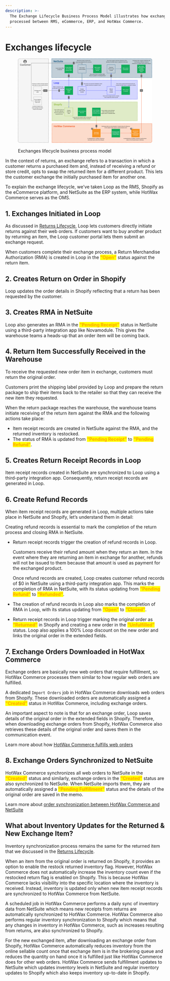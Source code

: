 ```yaml
---
description: >-
  The Exchange Lifecycle Business Process Model illustrates how exchanges are
  processed between RMS, eCommerce, ERP, and HotWax Commerce.
---
```


# Exchanges lifecycle

<figure><img src="../.gitbook/assets/exchanges bpm.png" alt=""><figcaption><p>Exchanges lifecycle business process model</p></figcaption></figure>

In the context of returns, an exchange refers to a transaction in which a customer returns a purchased item and, instead of receiving a refund or store credit, opts to swap the returned item for a different product. This lets the customer exchange the initially purchased item for another one.

To explain the exchange lifecycle, we've taken Loop as the RMS, Shopify as the eCommerce platform, and NetSuite as the ERP system, while HotWax Commerce serves as the OMS.

## 1. Exchanges Initiated in Loop

As discussed in [Returns Lifecycle](https://docs.hotwax.co/user-guides/business-process-models/returnslifecycle), Loop lets customers directly initiate returns against their web orders. If customers want to buy another product by returning an item, the Loop customer portal lets them submit an exchange request.

When customers complete their exchange process, a Return Merchandise Authorization (RMA) is created in Loop in the <mark style="color:orange;">**“Open”**</mark> status against the return item.

## 2. Creates Return on Order in Shopify

Loop updates the order details in Shopify reflecting that a return has been requested by the customer.

## 3. Creates RMA in NetSuite

Loop also generates an RMA in the <mark style="color:orange;">**“Pending Receipt”**</mark> status in NetSuite using a third-party integration app like Novamodule. This gives the warehouse teams a heads-up that an order item will be coming back.

## 4. Return Item Successfully Received in the Warehouse

To receive the requested new order item in exchange, customers must return the original order.

Customers print the shipping label provided by Loop and prepare the return package to ship their items back to the retailer so that they can receive the new item they requested.

When the return package reaches the warehouse, the warehouse teams initiate receiving of the return item against the RMA and the following actions take place:

* Item receipt records are created in NetSuite against the RMA, and the returned inventory is restocked.
* The status of RMA is updated from <mark style="color:orange;">**“Pending Receipt”**</mark> to <mark style="color:orange;">**“Pending Refund”**</mark>.

## 5. Creates Return Receipt Records in Loop

Item receipt records created in NetSuite are synchronized to Loop using a third-party integration app. Consequently, return receipt records are generated in Loop.

## 6. Create Refund Records

When item receipt records are generated in Loop, multiple actions take place in NetSuite and Shopify, let’s understand them in detail:

Creating refund records is essential to mark the completion of the return process and closing RMA in NetSuite.

*   Return receipt records trigger the creation of refund records in Loop.

    Customers receive their refund amount when they return an item. In the event where they are returning an item in exchange for another, refunds will not be issued to them because that amount is used as payment for the exchanged product.

    Once refund records are created, Loop creates customer refund records of $0 in NetSuite using a third-party integration app. This marks the completion of RMA in NetSuite, with its status updating from <mark style="color:orange;">**“Pending Refund”**</mark> to <mark style="color:orange;">**“Refunded”**</mark>.
* The creation of refund records in Loop also marks the completion of RMA in Loop, with its status updating from <mark style="color:orange;">**“Open”**</mark> to <mark style="color:orange;">**“Closed”**</mark>.
* Return receipt records in Loop trigger marking the original order as <mark style="color:orange;">**“Returned”**</mark> in Shopify and creating a new order in the <mark style="color:orange;">**“Unfulfilled”**</mark> status. Loop also applies a 100% Loop discount on the new order and links the original order in the extended fields.

## 7. Exchange Orders Downloaded in HotWax Commerce

Exchange orders are basically new web orders that require fulfillment, so HotWax Commerce processes them similar to how regular web orders are fulfilled.

A dedicated `Import Orders` job in HotWax Commerce downloads web orders from Shopify. These downloaded orders are automatically assigned a <mark style="color:orange;">**"Created"**</mark> status in HotWax Commerce, including exchange orders.

An important aspect to note is that for an exchange order, Loop saves details of the original order in the extended fields in Shopify. Therefore, when downloading exchange orders from Shopify, HotWax Commerce also retrieves these details of the original order and saves them in the communication event.

Learn more about how [HotWax Commerce fulfills web orders](https://docs.hotwax.co/integration-resources/how-are-orders-downloaded-from-shopify-to-hotwax-commerce)

## 8. Exchange Orders Synchronized to NetSuite

HotWax Commerce synchronizes all web orders to NetSuite in the <mark style="color:orange;">**“Created”**</mark> status and similarly, exchange orders in the <mark style="color:orange;">**“Created”**</mark> status are also synchronized to NetSuite. When NetSuite imports them, they are automatically assigned a <mark style="color:orange;">**“Pending Fulfillment”**</mark> status and the details of the original order are saved in the memo.

Learn more about [order synchronization between HotWax Commerce and NetSuite](https://docs.hotwax.co/integration-resources/v/netsuite-integration/supported-integrations/salesorder)

## What about Inventory Updates for the Returned & New Exchange Item?

Inventory synchronization process remains the same for the returned item that we discussed in the [Returns Lifecycle](https://docs.hotwax.co/user-guides/business-process-models/returnslifecycle).

When an item from the original order is returned on Shopify, it provides an option to enable the restock returned inventory flag. However, HotWax Commerce does not automatically increase the inventory count even if the restocked return flag is enabled on Shopify. This is because HotWax Commerce lacks visibility into the specific location where the inventory is received. Instead, inventory is updated only when new item receipt records are synchronized to HotWax Commerce from NetSuite.

A scheduled job in HotWax Commerce performs a daily sync of inventory data from NetSuite which means new receipts from returns are automatically synchronized to HotWax Commerce. HotWax Commerce also performs regular inventory synchronization to Shopify which means that any changes in inventory in HotWax Commerce, such as increases resulting from returns, are also synchronized to Shopify.

For the new exchanged item, after downloading an exchange order from Shopify, HotWax Commerce automatically reduces inventory from the online sellable count once that exchange item is in the brokering queue and reduces the quantity on hand once it is fulfilled just like HotWax Commerce does for other web orders. HotWax Commerce sends fulfillment updates to NetSuite which updates inventory levels in NetSuite and regular inventory updates to Shopify which also keeps inventory up-to-date in Shopify.
